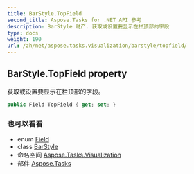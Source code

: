 ```yaml
---
title: BarStyle.TopField
second_title: Aspose.Tasks for .NET API 参考
description: BarStyle 财产. 获取或设置要显示在栏顶部的字段
type: docs
weight: 190
url: /zh/net/aspose.tasks.visualization/barstyle/topfield/
---
```

## BarStyle.TopField property

获取或设置要显示在栏顶部的字段。

```csharp
public Field TopField { get; set; }
```

### 也可以看看

* enum [Field](../../../aspose.tasks/field/)
* class [BarStyle](../)
* 命名空间 [Aspose.Tasks.Visualization](../../barstyle/)
* 部件 [Aspose.Tasks](../../../)


